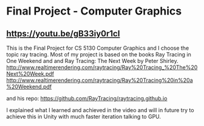 # Final Project - Computer Graphics

## https://youtu.be/gB33iy0r1cI

This is the Final Project for CS 5130 Computer Graphics and I choose the topic ray tracing. Most of my project is based on the books Ray Tracing in One Weekend and and Ray Tracing: The Next Week by Peter Shirley. 
http://www.realtimerendering.com/raytracing/Ray%20Tracing_%20The%20Next%20Week.pdf
http://www.realtimerendering.com/raytracing/Ray%20Tracing%20in%20a%20Weekend.pdf

and his repo: https://github.com/RayTracing/raytracing.github.io

I explained what I learned and achieved in the video and will in future try to achieve this in Unity with much faster iteration talking to GPU. 


